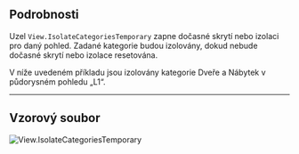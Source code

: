 ## Podrobnosti
Uzel `View.IsolateCategoriesTemporary` zapne dočasné skrytí nebo izolaci pro daný pohled. Zadané kategorie budou izolovány, dokud nebude dočasné skrytí nebo izolace resetována.

V níže uvedeném příkladu jsou izolovány kategorie Dveře a Nábytek v půdorysném pohledu „L1“.
___
## Vzorový soubor

![View.IsolateCategoriesTemporary](./Revit.Elements.Views.View.IsolateCategoriesTemporary_img.jpg)
